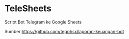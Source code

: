 # TeleSheets
Script Bot Telegram ke Google Sheets

Sumber https://github.com/tegohsx/laporan-keuangan-bot

